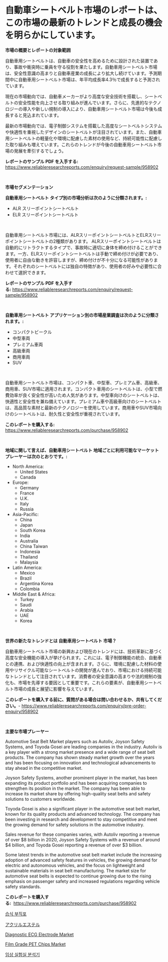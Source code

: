 <p><h1>自動車シートベルト市場のレポートは、この市場の最新のトレンドと成長の機会を明らかにしています。</h1></p><p><strong>市場の概要とレポートの対象範囲</strong></p>
<p><p>自動車用シートベルトは、自動車の安全性を高めるために設計された装置であり、事故や衝突時に乗員を守る役割を果たします。自動車用シートベルト市場は、安全性意識の高まりと自動車産業の成長により拡大し続けています。予測期間中に自動車用シートベルト市場は、年平均成長率4.3％で成長すると予測されています。</p><p>現在の市場動向では、自動車メーカーがより高度な安全技術を搭載し、シートベルトの安全性能を向上させる取り組みが進んでいます。さらに、先進的なテクノロジーの導入や新しい規制の導入により、自動車用シートベルト市場は今後も成長すると見込まれています。</p><p>最新の市場動向では、電子制御システムを搭載した高度なシートベルトシステムや快適性を重視したデザインのシートベルトが注目されています。また、自動車用シートベルトの軽量化や環境に配慮した素材の使用など、持続可能性に配慮した取り組みも増えています。これらのトレンドが今後の自動車用シートベルト市場の発展を牽引するでしょう。</p></p>
<p><strong>レポートのサンプル PDF を入手する:</strong> <a href="https://www.reliableresearchreports.com/enquiry/request-sample/958902">https://www.reliableresearchreports.com/enquiry/request-sample/958902</a></p>
<p>&nbsp;</p>
<p><strong>市場セグメンテーション</strong></p>
<p><strong>自動車用シートベルト タイプ別の市場分析は次のように分類されます。:</strong></p>
<p><ul><li>ALR スリーポイントシートベルト</li><li>ELR スリーポイントシートベルト</li></ul></p>
<p>&nbsp;</p>
<p><p>自動車用シートベルト市場には、ALRスリーポイントシートベルトとELRスリーポイントシートベルトの2種類があります。 ALRスリーポイントシートベルトは自動的にリトラクトするタイプで、事故時に適切に身体を締め付けることができます。一方、ELRスリーポイントシートベルトは手動で締め付けが必要であり、使用者に自由な動きを許容しますが、締め付けが不十分になる可能性があります。それぞれのシートベルトには独自の特徴があり、使用者の好みや必要性に合わせて選択できます。</p></p>
<p><strong>レポートのサンプル PDF を入手する:</strong>&nbsp;<a href="https://www.reliableresearchreports.com/enquiry/request-sample/958902">https://www.reliableresearchreports.com/enquiry/request-sample/958902</a></p>
<p>&nbsp;</p>
<p><strong> 自動車用シートベルト アプリケーション別の市場産業調査は次のように分類されます。:</strong></p>
<p><ul><li>コンパクトビークル</li><li>中型車両</li><li>プレミアム車両</li><li>高級車両</li><li>商用車両</li><li>SUV</li></ul></p>
<p>&nbsp;</p>
<p><p>自動車用シートベルト市場は、コンパクト車、中型車、プレミアム車、高級車、商用車、SUV市場に適用されます。コンパクト車用のシートベルトは、小型で燃費効率が良く安全性が高いため人気があります。中型車向けのシートベルトは、快適性と安全性を兼ね備えています。プレミアム車や高級車向けのシートベルトは、高品質な素材と最新のテクノロジーを使用しています。商用車やSUV市場向けのシートベルトは、耐久性と安全性が重視されています。</p></p>
<p><strong>このレポートを購入する:</strong>&nbsp; <a href="https://www.reliableresearchreports.com/purchase/958902">https://www.reliableresearchreports.com/purchase/958902</a></p>
<p>&nbsp;</p>
<p><strong>地域に関して言えば、自動車用シートベルト 地域ごとに利用可能なマーケットプレーヤーは次のとおりです。:</strong></p>
<p><ul>
    <li>
        North America:
        <ul>
            <li>United States</li>
            <li>Canada</li>
        </ul>
    </li>
    <li>
        Europe:
        <ul>
            <li>Germany</li>
            <li>France</li>
            <li>U.K.</li>
            <li>Italy</li>
            <li>Russia</li>
        </ul>
    </li>
    <li>
        Asia-Pacific:
        <ul>
            <li>China</li>
            <li>Japan</li>
            <li>South Korea</li>
            <li>India</li>
            <li>Australia</li>
            <li>China Taiwan</li>
            <li>Indonesia</li>
            <li>Thailand</li>
            <li>Malaysia</li>
        </ul>
    </li>
    <li>
        Latin America:
        <ul>
            <li>Mexico</li>
            <li>Brazil</li>
            <li>Argentina Korea</li>
            <li>Colombia</li>
        </ul>
    </li>
    <li>
        Middle East & Africa:
        <ul>
            <li>Turkey</li>
            <li>Saudi</li>
            <li>Arabia</li>
            <li>UAE</li>
            <li>Korea</li>
        </ul>
    </li>
    </ul></p>
<p>&nbsp;</p>
<p><strong>世界の新たなトレンドとは 自動車用シートベルト 市場？</strong></p>
<p><p>自動車用シートベルト市場の新興および現在のトレンドには、技術革新に基づく高度な安全機能の導入が挙げられます。これには、電子制御機能の統合、自動車との連携、および快適性の向上が含まれます。さらに、環境に配慮した材料の使用やリサイクル可能なシートベルトの開発が進んでおり、市場における持続可能なトレンドとして注目されています。消費者の安全意識の高まりや法的規制の強化も、市場を先導する要因として重要です。これらの要素が、自動車用シートベルト市場の成長と展望に影響を与えています。</p></p>
<p><strong>このレポートを購入する前に、質問がある場合は問い合わせるか、共有してください。</strong>- <a href="https://www.reliableresearchreports.com/enquiry/pre-order-enquiry/958902">https://www.reliableresearchreports.com/enquiry/pre-order-enquiry/958902</a></p>
<p>&nbsp;</p>
<p><strong>主要な市場プレーヤー</strong></p>
<p><p>Automotive Seat Belt Market players such as Autoliv, Joyson Safety Systems, and Toyoda Gosei are leading companies in the industry. Autoliv is a key player with a strong market presence and a wide range of seat belt products. The company has shown steady market growth over the years and has been focusing on innovation and technological advancements to stay ahead in the competitive market.</p><p>Joyson Safety Systems, another prominent player in the market, has been expanding its product portfolio and has been acquiring companies to strengthen its position in the market. The company has been able to increase its market share by offering high-quality seat belts and safety solutions to customers worldwide.</p><p>Toyoda Gosei is also a significant player in the automotive seat belt market, known for its quality products and advanced technology. The company has been investing in research and development to stay competitive and meet the growing demand for safety solutions in the automotive industry.</p><p>Sales revenue for these companies varies, with Autoliv reporting a revenue of over $8 billion in 2020, Joyson Safety Systems with a revenue of around $4 billion, and Toyoda Gosei reporting a revenue of over $3 billion.</p><p>Some latest trends in the automotive seat belt market include the increasing adoption of advanced safety features in vehicles, the growing demand for electric and autonomous vehicles, and the focus on lightweight and sustainable materials in seat belt manufacturing. The market size for automotive seat belts is expected to continue growing due to the rising emphasis on passenger safety and increased regulations regarding vehicle safety standards.</p></p>
<p><strong>このレポートを購入する:</strong>&nbsp;&nbsp;<a href="https://www.reliableresearchreports.com/purchase/958902">https://www.reliableresearchreports.com/purchase/958902</a></p>
<p><p><a href="https://medium.com/@cgrillo63/%EC%9B%B9%EB%A0%88%EC%9D%B4%EB%93%9C-%EB%B9%84%EC%A7%A0-%EC%A7%81%EB%AC%BC-%EC%8B%9C%EC%9E%A5-%EC%8B%9C%EC%9E%A5-%EC%A0%90%EC%9C%A0%EC%9C%A8-%EC%8B%9C%EC%9E%A5-%EB%8F%99%ED%96%A5-%EB%B0%8F-%EB%AF%B8%EB%9E%98-%EC%84%B1%EC%9E%A5-%ED%83%90%EC%83%89-b8852bc1ef0c">습식 부직포</a></p><p><a href="https://medium.com/@jlrg110/%E3%82%A2%E3%82%AF%E3%83%AA%E3%83%AB%E3%82%A8%E3%82%B9%E3%83%86%E3%83%AB%E5%B8%82%E5%A0%B4%E3%81%AE%E5%88%86%E6%9E%90-%E3%81%9D%E3%81%AEcagr-%E5%B8%82%E5%A0%B4%E3%82%BB%E3%82%B0%E3%83%A1%E3%83%B3%E3%83%86%E3%83%BC%E3%82%B7%E3%83%A7%E3%83%B3-%E3%81%8A%E3%82%88%E3%81%B3%E4%B8%96%E7%95%8C%E7%9A%84%E3%81%AA%E7%94%A3%E6%A5%AD%E6%A6%82%E8%A6%81-d92be616ee79">アクリルエステル</a></p><p><a href="https://forested-sushi-9b0.notion.site/Diagnostic-ECG-Electrode-Market-Size-Growth-Outlook-from-2024-to-2031-projecting-at-Market-s-Trend-c8293eda78ab4202adc315444f3201de">Diagnostic ECG Electrode Market</a></p><p><a href="https://view.publitas.com/reportprime-1/film-grade-pet-chips-market-dynamics-2024-2031-also-about-its-market-trends-projections-and-opportunities/">Film Grade PET Chips Market</a></p><p><a href="https://medium.com/@cgrillo63/%EC%9E%84%EC%83%81-%EA%B2%80%EC%82%AC%EC%8B%A4-%EB%B6%84%EC%84%9D%EA%B8%B0-%EC%8B%9C%EC%9E%A5-%EA%B7%9C%EB%AA%A8-%EC%8B%9C%EC%9E%A5-%EC%A0%84%EB%A7%9D-%EB%B0%8F-%EC%8B%9C%EC%9E%A5-%EC%98%88%EC%B8%A1-2024%EB%85%84-2031%EB%85%84-8fc6beb9cca3">임상 실험실 분석기</a></p></p>